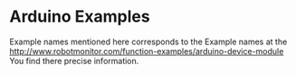 Arduino Examples
=================

Example names mentioned here corresponds to the Example names at the<br>
http://www.robotmonitor.com/function-examples/arduino-device-module
You find there precise information.

